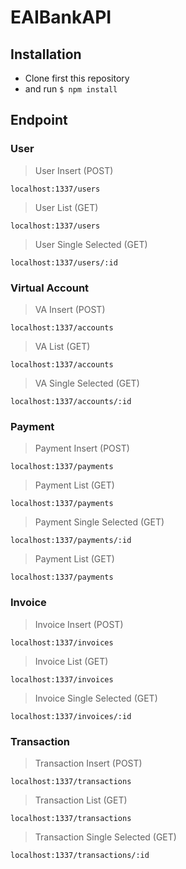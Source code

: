 # EAIBankAPI
## Installation
- Clone first this repository
- and run `$ npm install`

## Endpoint
### User
> User Insert (POST)
```
localhost:1337/users
```
> User List (GET)
```
localhost:1337/users
```
> User Single Selected (GET)
```
localhost:1337/users/:id
```
### Virtual Account
> VA Insert (POST)
```
localhost:1337/accounts
```
> VA List (GET)
```
localhost:1337/accounts
```
> VA Single Selected (GET)
```
localhost:1337/accounts/:id
```
### Payment
> Payment Insert (POST)
```
localhost:1337/payments
```
> Payment List (GET)
```
localhost:1337/payments
```
> Payment Single Selected (GET)
```
localhost:1337/payments/:id
```
> Payment List (GET)
```
localhost:1337/payments
```
### Invoice
> Invoice Insert (POST)
```
localhost:1337/invoices
```
> Invoice List (GET)
```
localhost:1337/invoices
```
> Invoice Single Selected (GET)
```
localhost:1337/invoices/:id
```
### Transaction
> Transaction Insert (POST)
```
localhost:1337/transactions
```
> Transaction List (GET)
```
localhost:1337/transactions
```
> Transaction Single Selected (GET)
```
localhost:1337/transactions/:id
```

